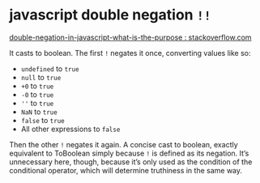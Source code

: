 # javascript double negation `!!`

[double-negation-in-javascript-what-is-the-purpose : stackoverflow.com](http://stackoverflow.com/questions/10467475/double-negation-in-javascript-what-is-the-purpose)

It casts to boolean. The first `!` negates it once, converting values like so:

- `undefined` to `true`
- `null` to `true`
- `+0` to `true`
- `-0` to `true`
- `''` to `true`
- `NaN` to `true`
- `false` to `true`
- All other expressions to `false`

Then the other `!` negates it again. A concise cast to boolean, exactly equivalent to ToBoolean simply because `!` is defined as its negation. It’s unnecessary here, though, because it’s only used as the condition of the conditional operator, which will determine truthiness in the same way.
